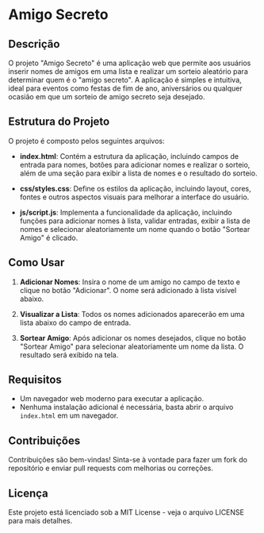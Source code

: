 # Amigo Secreto

## Descrição
O projeto "Amigo Secreto" é uma aplicação web que permite aos usuários inserir nomes de amigos em uma lista e realizar um sorteio aleatório para determinar quem é o "amigo secreto". A aplicação é simples e intuitiva, ideal para eventos como festas de fim de ano, aniversários ou qualquer ocasião em que um sorteio de amigo secreto seja desejado.

## Estrutura do Projeto
O projeto é composto pelos seguintes arquivos:

- **index.html**: Contém a estrutura da aplicação, incluindo campos de entrada para nomes, botões para adicionar nomes e realizar o sorteio, além de uma seção para exibir a lista de nomes e o resultado do sorteio.
  
- **css/styles.css**: Define os estilos da aplicação, incluindo layout, cores, fontes e outros aspectos visuais para melhorar a interface do usuário.

- **js/script.js**: Implementa a funcionalidade da aplicação, incluindo funções para adicionar nomes à lista, validar entradas, exibir a lista de nomes e selecionar aleatoriamente um nome quando o botão "Sortear Amigo" é clicado.

## Como Usar
1. **Adicionar Nomes**: Insira o nome de um amigo no campo de texto e clique no botão "Adicionar". O nome será adicionado à lista visível abaixo.
  
2. **Visualizar a Lista**: Todos os nomes adicionados aparecerão em uma lista abaixo do campo de entrada.

3. **Sortear Amigo**: Após adicionar os nomes desejados, clique no botão "Sortear Amigo" para selecionar aleatoriamente um nome da lista. O resultado será exibido na tela.

## Requisitos
- Um navegador web moderno para executar a aplicação.
- Nenhuma instalação adicional é necessária, basta abrir o arquivo `index.html` em um navegador.

## Contribuições
Contribuições são bem-vindas! Sinta-se à vontade para fazer um fork do repositório e enviar pull requests com melhorias ou correções.

## Licença
Este projeto está licenciado sob a MIT License - veja o arquivo LICENSE para mais detalhes.